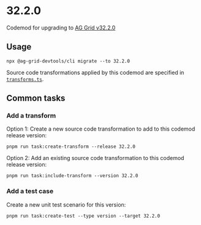 # 32.2.0

Codemod for upgrading to [AG Grid v32.2.0](https://github.com/ag-grid/ag-grid/releases/tag/v32.2.0)

## Usage

```
npx @ag-grid-devtools/cli migrate --to 32.2.0
```

Source code transformations applied by this codemod are specified in [`transforms.ts`](./transforms.ts).

## Common tasks

### Add a transform

Option 1: Create a new source code transformation to add to this codemod release version:

```
pnpm run task:create-transform --release 32.2.0
```

Option 2: Add an existing source code transformation to this codemod release version:

```
pnpm run task:include-transform --version 32.2.0
```

### Add a test case

Create a new unit test scenario for this version:

```
pnpm run task:create-test --type version --target 32.2.0
```
